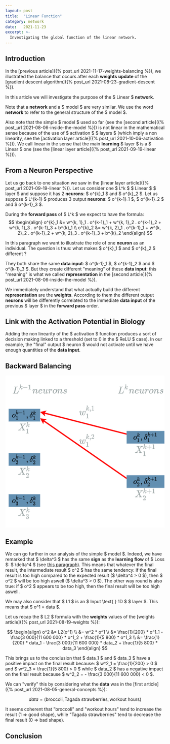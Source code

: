 ```yaml
---
layout: post
title:  "Linear Function"
category: network
date:   2021-11-23
excerpt: >-
  Investigating the global function of the linear network.
---
```


## Introduction

In the [previous article]({% post_url 2021-11-17-weights-balancing %}), we illustrated the balance that occurs 
after each **weights** **update** of the [gradient descent algorithm]({% post_url 2021-08-23-gradient-descent %}). 

In this article we will investigate the purpose of the $ Linear $ **network**. 

Note that a **network** and a $ model $ are 
very similar. We use the word **network** to refer to the general structure of the $ model $. 

Also note that the simple 
$ model $ used so far (see the [second article]({% post_url 2021-08-06-inside-the-model %})) 
is not linear in the mathematical sense because of the use of 
$ activation $ $ layers $ (which imply a non linearity, 
see the [activation layer article]({% post_url 2021-10-06-activation %})). 
We call linear in the sense that the main **learning** $ layer $ is a $ Linear $ one 
(see the [linear layer article]({% post_url 2021-09-19-linear %})).

## From a Neuron Perspective

Let us go back to one situation we saw in the [linear layer article]({% post_url 2021-09-19-linear %}). 
Let us consider one $ L^k $ $ Linear $ $ layer $ and suppose it has 2 **neurons**: $ o^{k}_1 $ and $ o^{k}_2 $. 
Let us suppose $ L^{k-1} $ produces 3 output **neurons**: $ o^{k-1}_1 $, $ o^{k-1}_2 $ and $ o^{k-1}_3 $. 

During the **forward pass** of $ L^k $ we expect to have the formula: 
$$ 
\begin{align}
o^{k}_1 &= w^{k, 1}_1 . o^{k-1}_1 + w^{k, 1}_2 . o^{k-1}_2 + w^{k, 1}_3 . o^{k-1}_3 + b^{k}_1 \\
o^{k}_2 &= w^{k, 2}_1 . o^{k-1}_1 + w^{k, 2}_2 . o^{k-1}_2 + w^{k, 2}_3 . o^{k-1}_3 + b^{k}_2
\end{align}
$$ 

In this paragraph we want to illustrate the role of one **neuron** as an individual. 
The question is thus: what makes $ o^{k}_1 $ and $ o^{k}_2 $ different ?

They both share the same **data input**: $ o^{k-1}_1 $, $ o^{k-1}_2 $ and $ o^{k-1}_3 $. 
But they create different "meaning" of these **data input**: this "meaning" is what we called 
**representation** in the [second article]({% post_url 2021-08-06-inside-the-model %}).

We immediately understand that what actually build the different **representation** are the **weights**.
According to them the different output **neurons** will be differently correlated to the immediate 
**data input** of the previous $ layer $ in the **forward pass** order.

## Link with the Activation Potential in Biology

Adding the non linearity of the $ activation $ function produces a sort of decision making linked to a threshold 
(set to 0 in the $ ReLU $ case).
In our example, the "final" output $ neuron $ would not activate until we have enough quantities of the **data input**.

## Backward Balancing

![Linear](/_assets/images/layers/Linear6.png)

## Example

We can go further in our analysis of the simple $ model $. 
Indeed, we have remarked that $ \delta^3 $ has the same **sign** as the **learning flow** of $ Loss $: $ \delta^4 $ 
(see [this paragraph](#l3-sign-flow)). 
This means that whatever the final result, the intermediate result $ o^2 $ has the same tendency: if the final 
result is too high compared to the expected result ($ \delta^4 > 0 $), 
then $ o^2 $ will be too high aswell ($ \delta^3 > 0 $). The other 
way round is also true: if $ o^2 $ appears to be too high, 
then the final result will be too high aswell.

We may also consider that $ L1 $ is an $ Input \text{ } 1D $ $ layer $. This means that $ o^1 = data $.

Let us recap the $ L2 $ formula with the **weights** values of the [weights article]({% post_url 2021-08-19-weights %}): 

$$ 
\begin{align}
o^2 &= L2(o^1) \\
    &= w^2 * o^1 \\
    &= \frac{1}{200} * o^1_1 - \frac{3 000}{11 600 000} * o^1_2 + \frac{1}{5 800} * o^1_3 \\
    &= \frac{1}{200} * data_1 - \frac{3 000}{11 600 000} * data_2 + \frac{1}{5 800} * data_3
\end{align}
$$

This brings us to the conclusion that $ data_1 $ and $ data_3 $ have a positive impact on the final result because: 
$ w^2_1 = \frac{1}{200} > 0 $ and $ w^2_3 = \frac{1}{5 800} > 0 $ while $ data_2 $ has a negative impact on the 
final result because $ w^2_2 = - \frac{3 000}{11 600 000} < 0 $.

We can "verify" this by considering what the **data** was 
in the [first article]({% post_url 2021-08-05-general-concepts %}): 

$$ 
data = (\text{broccoli}, \text{Tagada strawberries}, \text{workout hours})
$$

It seems coherent that "broccoli" and "workout hours" tend to increase the result (1 => good shape), 
while "Tagada strawberries" tend to decrease the final result (0 => bad shape).

## Conclusion
